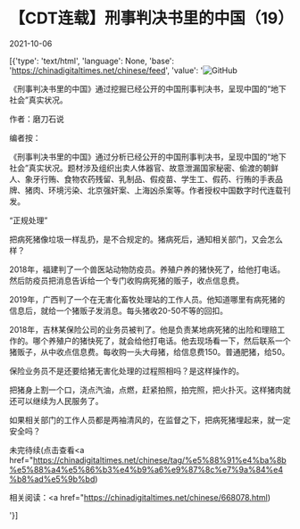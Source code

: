 # 【CDT连载】刑事判决书里的中国（19）

2021-10-06

[{'type': 'text/html', 'language': None, 'base': 'https://chinadigitaltimes.net/chinese/feed', 'value': '![GitHub](https://chinadigitaltimes.net/chinese/files/2021/09/刑事判决书里的中国-791x1024.jpg)



《刑事判决书里的中国》通过挖掘已经公开的中国刑事判决书，呈现中国的“地下社会”真实状况。 

作者：磨刀石说



编者按：

《刑事判决书里的中国》通过分析已经公开的中国刑事判决书，呈现中国的“地下社会”真实状况。题材涉及组织出卖人体器官、故意泄漏国家秘密、偷渡的朝鲜人、象牙行贿、食物农药残留、乳制品、假疫苗、学生工、假药、行贿的手表品牌、猪肉、环境污染、北京强奸案、上海凶杀案等。作者授权中国数字时代连载刊发。



“正规处理”

把病死猪像垃圾一样乱扔，是不合规定的。猪病死后，通知相关部门，又会怎么样？

2018年，福建判了一个兽医站动物防疫员。养殖户养的猪快死了，给他打电话。然后防疫员把消息告诉给一个专门收购病死猪的贩子，收点信息费。

2019年，广西判了一个在无害化畜牧处理站的工作人员。他知道哪里有病死猪的信息后，就给一个猪贩子发消息。每头猪收20-50不等的回扣。

2018年，吉林某保险公司的业务员被判了。他是负责某地病死猪的出险和理赔工作的。哪个养殖户的猪快死了，就会给他打电话。他去现场看一下，然后联系一个猪贩子，从中收点信息费。每收购一头大母猪，给信息费150。普通肥猪，给50。

保险业务员不是还要给猪无害化处理的过程照相吗？是这样操作的。

把猪身上割一个口，浇点汽油，点燃，赶紧拍照，拍完照，把火扑灭。这样猪肉就还可以继续为人民服务了。

如果相关部门的工作人员都是两袖清风的，在监督之下，把病死猪埋起来，就一定安全吗？

未完待续(点击查看<a href="https://chinadigitaltimes.net/chinese/tag/%e5%88%91%e4%ba%8b%e5%88%a4%e5%86%b3%e4%b9%a6%e9%87%8c%e7%9a%84%e4%b8%ad%e5%9b%bd)





相关阅读：<a href="https://chinadigitaltimes.net/chinese/668078.html)

'}]